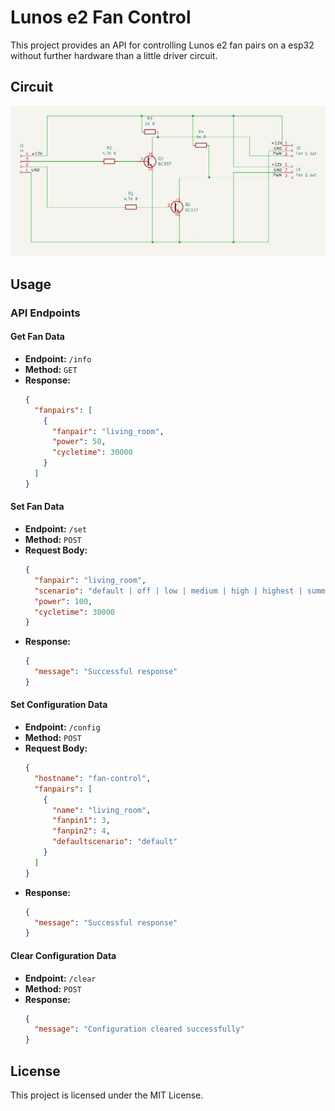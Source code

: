 # Lunos e2 Fan Control

This project provides an API for controlling Lunos e2 fan pairs on a esp32 without further hardware than a little driver circuit.

## Circuit

![circuit](https://github.com/kallelix/Fan-Control/blob/main/circuit_for_one_fan_pair.png?raw=true)



## Usage

### API Endpoints

#### Get Fan Data
- **Endpoint:** `/info`
- **Method:** `GET`
- **Response:**
  ```json
  {
    "fanpairs": [
      {
        "fanpair": "living_room",
        "power": 50,
        "cycletime": 30000
      }
    ]
  }
  ```

#### Set Fan Data
- **Endpoint:** `/set`
- **Method:** `POST`
- **Request Body:**
  ```json
  {
    "fanpair": "living_room",
    "scenario": "default | off | low | medium | high | highest | summer | out",
    "power": 100,
    "cycletime": 30000
  }
  ```
- **Response:**
  ```json
  {
    "message": "Successful response"
  }
  ```

#### Set Configuration Data
- **Endpoint:** `/config`
- **Method:** `POST`
- **Request Body:**
  ```json
  {
    "hostname": "fan-control",
    "fanpairs": [
      {
        "name": "living_room",
        "fanpin1": 3,
        "fanpin2": 4,
        "defaultscenario": "default"
      }
    ]
  }
  ```
- **Response:**
  ```json
  {
    "message": "Successful response"
  }
  ```

#### Clear Configuration Data
- **Endpoint:** `/clear`
- **Method:** `POST`
- **Response:**
  ```json
  {
    "message": "Configuration cleared successfully"
  }
  ```

## License

This project is licensed under the MIT License.
```
